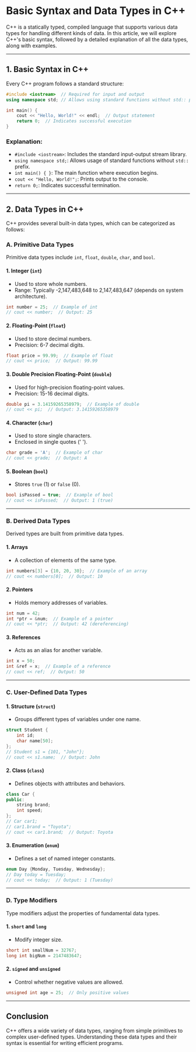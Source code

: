 # Basic Syntax and Data Types in C++

C++ is a statically typed, compiled language that supports various data types for handling different kinds of data. In this article, we will explore C++'s basic syntax, followed by a detailed explanation of all the data types, along with examples.

---

## **1. Basic Syntax in C++**

Every C++ program follows a standard structure:

```cpp
#include <iostream>  // Required for input and output
using namespace std; // Allows using standard functions without std:: prefix

int main() {
    cout << "Hello, World!" << endl;  // Output statement
    return 0;  // Indicates successful execution
}
```

### **Explanation:**
- `#include <iostream>`: Includes the standard input-output stream library.
- `using namespace std;`: Allows usage of standard functions without `std::` prefix.
- `int main() { }`: The main function where execution begins.
- `cout << "Hello, World!";`: Prints output to the console.
- `return 0;`: Indicates successful termination.

---

## **2. Data Types in C++**

C++ provides several built-in data types, which can be categorized as follows:

### **A. Primitive Data Types**
Primitive data types include `int`, `float`, `double`, `char`, and `bool`.

#### **1. Integer (`int`)**
- Used to store whole numbers.
- Range: Typically -2,147,483,648 to 2,147,483,647 (depends on system architecture).

```cpp
int number = 25;  // Example of int
// cout << number;  // Output: 25
```

#### **2. Floating-Point (`float`)**
- Used to store decimal numbers.
- Precision: 6-7 decimal digits.

```cpp
float price = 99.99;  // Example of float
// cout << price;  // Output: 99.99
```

#### **3. Double Precision Floating-Point (`double`)**
- Used for high-precision floating-point values.
- Precision: 15-16 decimal digits.

```cpp
double pi = 3.14159265358979;  // Example of double
// cout << pi;  // Output: 3.14159265358979
```

#### **4. Character (`char`)**
- Used to store single characters.
- Enclosed in single quotes (' ').

```cpp
char grade = 'A';  // Example of char
// cout << grade;  // Output: A
```

#### **5. Boolean (`bool`)**
- Stores `true` (1) or `false` (0).

```cpp
bool isPassed = true;  // Example of bool
// cout << isPassed;  // Output: 1 (true)
```

---

### **B. Derived Data Types**
Derived types are built from primitive data types.

#### **1. Arrays**
- A collection of elements of the same type.

```cpp
int numbers[3] = {10, 20, 30};  // Example of an array
// cout << numbers[0];  // Output: 10
```

#### **2. Pointers**
- Holds memory addresses of variables.

```cpp
int num = 42;
int *ptr = &num;  // Example of a pointer
// cout << *ptr;  // Output: 42 (dereferencing)
```

#### **3. References**
- Acts as an alias for another variable.

```cpp
int x = 50;
int &ref = x;  // Example of a reference
// cout << ref;  // Output: 50
```

---

### **C. User-Defined Data Types**

#### **1. Structure (`struct`)**
- Groups different types of variables under one name.

```cpp
struct Student {
    int id;
    char name[50];
};
// Student s1 = {101, "John"};
// cout << s1.name;  // Output: John
```

#### **2. Class (`class`)**
- Defines objects with attributes and behaviors.

```cpp
class Car {
public:
    string brand;
    int speed;
};
// Car car1;
// car1.brand = "Toyota";
// cout << car1.brand;  // Output: Toyota
```

#### **3. Enumeration (`enum`)**
- Defines a set of named integer constants.

```cpp
enum Day {Monday, Tuesday, Wednesday};
// Day today = Tuesday;
// cout << today;  // Output: 1 (Tuesday)
```

---

### **D. Type Modifiers**
Type modifiers adjust the properties of fundamental data types.

#### **1. `short` and `long`**
- Modify integer size.

```cpp
short int smallNum = 32767;
long int bigNum = 2147483647;
```

#### **2. `signed` and `unsigned`**
- Control whether negative values are allowed.

```cpp
unsigned int age = 25;  // Only positive values
```

---

## **Conclusion**
C++ offers a wide variety of data types, ranging from simple primitives to complex user-defined types. Understanding these data types and their syntax is essential for writing efficient programs.


